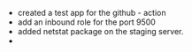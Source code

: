 -  created a test app for the github - action
-  add an inbound role for the port 9500
-  added netstat package on the staging server.
- 